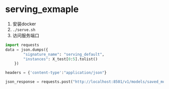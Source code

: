 # serving_exmaple


1. 安装docker
2. `./serve.sh`
3. 访问服务端口

```python
import requests
data = json.dumps({
        "signature_name": "serving_default",
        "instances": X_test[0:5].tolist()
    })

headers = {'content-type':"application/json"}

json_response = requests.post("http://localhost:8501/v1/models/saved_model:predict", data=data, headers=headers)
```
